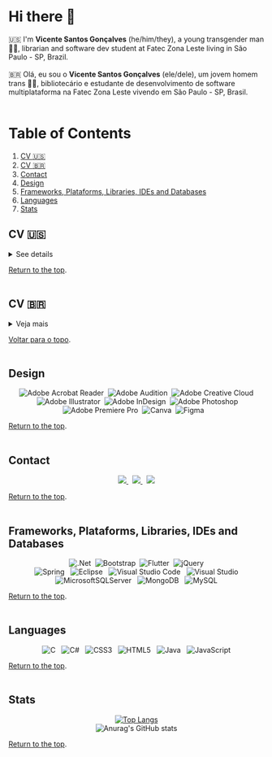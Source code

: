# Hi there 👋 <br>

:us: I'm **Vicente Santos Gonçalves** (he/him/they), a young transgender man 🏳️‍⚧️, librarian and software dev student at Fatec Zona Leste living in São Paulo - SP, Brazil.<br><br>
:brazil: Olá, eu sou o **Vicente Santos Gonçalves** (ele/dele), um jovem homem trans 🏳️‍⚧️, bibliotecário e estudante de desenvolvimento de software multiplataforma na Fatec Zona Leste vivendo em São Paulo - SP, Brasil. 
<br><br>

# Table of Contents <a id="index">
1. [CV :us:](#CVEngUS)
2. [CV :brazil:](#CVPtBR)
3. [Contact](#contact)
4. [Design](#design)
5. [Frameworks, Plataforms, Libraries, IDEs and Databases](#frameworks)
6. [Languages](#languages)
7. [Stats](#stats)

## CV :us: <a id="CVEngUS"></a><br>

<details>
    <summary>See details </summary>

### Experience<br>
**IT Support Intern**<br>
*Subprefeitura da Mooca, 08/2022 - Today*<br>
<br>

**Administrative Assistant**<br>
*FEBAB, 03/2019 - Today*
- Administrative organization, event organization, research, association, etc.
- Communication and social media management.
<br>

**Consultant**<br>
*Entre Estantes Consultoria, 01/2019 - Today*<br>
- Individual Microentrepreneur;
- Provision of services to companies, public-private education institutions to provide services and consultancy in document organization, cataloging and classification.
<br><br>

### Academic Knowlegment<br>
#### FATEC Zona Leste<br>
**Superior Technologist in Multiplatform Software Development, 2021 - 2023**<br>
- Intermediate Certification in Frontend Development;
- Microcertification in Basic Design Patterns;
- Class representative;
- Attending the 4th semester in the morning period.
<br><br>

#### Fundação Escola de Sociologia e Políticas de São Paulo<br>
**Library and Information Science, 2015 - 2017**<br>
- Bachelor of Library and Information Science;
- Class representative;
- Monitor "AACR2r" and "DDC/UDC/Cutter-Sanborn" (2016-2017);
- Communication coordinator of the Academic Center "Rubens Borba de Moraes" (2016).<br><br>

### Skills<br>
- Advanced knowledge in English, Basic in French, Spanish and Italian
- Knowledge of MS Office 365
- Knowledge in Design Tools (Adobe Creative Cloud)
- Knowledge in Figma for development of Wireframes and Mockups
- Knowledge of UML (Unified Modeling Language) in Visual Paradigm
- Development of ASP.Net, .Net/C# and Visual Basic applications in Visual Studio
- Development of Relational Databases on SQLServer and MySQL
- Java development in Eclipse and JPA in Spring Tools Suite
- Application development with HTML, CSS, JS and Bootstrap
- Programming through MVC Architecture (Model-View-Controller)<br><br>

### Other Experiences<br>
- Exchange to Paris - France in December 2013;
- Layout of the Brazilian edition of the "Toolkit Design Thinking for Libraries" in 2017;
- Volunteer Coordinator of Communication and Technology at Infoco na Biblio between 2018 and 2021;
    <br><br>

</details>

[Return to the top](#index). 
<br><br>

## CV :brazil: <a id="CVPtBR"></a><br>

<details>
    <summary>Veja mais</summary>

### Experiências<br>
**Estágio em Suporte de TI**<br>
*Subprefeitura da Mooca, 08/2022 - Atualmente*<br>
<br>

**Assistente Administrativo**<br>
*FEBAB, 03/2019 - Atualmente*
- Organização administrativa, organização de eventos, pesquisa, associação e etc.
- Gestão de comunicação e redes sociais.
<br>

**Consultor**<br>
*Entre Estantes Consultoria, 01/2019 - Atualmente*<br>
- MEI;
- Prestação de serviços para empresas, instituições de ensino público-privado para prestação de serviço e consultoria em organização documental, catalogação e classificação.
<br><br>

### Formação Acadêmica<br>
#### FATEC Zona Leste<br>
**Superior Tecnólogo em Desenvolvimento de Software Multiplataforma, 2021 - 2023**<br>
- Certificação Intermediária em Desenvolvimento Frontend; 
- Microcertificação em Design Patterns Básico;
- Representante de Turma;
- Cursando o 4º semestre no período Matutino.
<br><br>

#### Fundação Escola de Sociologia e Políticas de São Paulo<br>
**Library and Information Science, 2015 - 2017**<br>
- Bacharel em Biblioteconomia e Ciência da Informação; 
- Representante de Turma;
- Monitor de "Representação Descritiva I" e "Linguagens Documentárias Pré-Coordenadas" (2016-2017);
- Coodernador de comunicação do Centro Acadêmico "Rubens Borba de Moraes" (2016). <br><br>

### Habilidades<br>
- Conhecimento Avançado em Inglês, Básico em Francês, Espanhol e Italino;
- Conhecimento em MS Office 365;
- Conhecimento em Ferramentas de Design (Adobe Creative Cloud);
- Conhecimento no Figma para desenvolvimento de Wireframes e Mockups;
- Conhecimento de UML (Unified Modeling Language) no Visual Paradigm;
- Desenvolvimento de aplicações ASP.Net, .Net/C# e Visual Basic no Visual Studio;
- Desenvolvimento de Banco de Dados Relacionais no SQLServer e MySQL;
- Desenvolvimento em Java no Eclipse e JPA no Spring Tools Suit; 
- Desenvolvimento de aplicações com Bootstrap;
- Programação através da Arquitetura MVC (Model-View-Controller).<br><br>

### Outras Experiências<br>
- Intercâmbio para Paris - França em dezembro de 2013;
- Diagramação da edição brasileira do "Toolkit de Design Thinking para Bibliotecas" em 2017;
- Coordenador Voluntário de Comunicação e Tecnologia do Infoco na Biblio entre 2018 e 2021.
 <br>
</details>

[Voltar para o topo](#index).
<br><br>

## Design <a id="design"></a><br>

<div align="center">
    
![Adobe Acrobat Reader](https://img.shields.io/badge/Adobe%20Acrobat%20Reader-EC1C24.svg?style=for-the-badge&logo=Adobe%20Acrobat%20Reader&logoColor=white)
&nbsp;![Adobe Audition](https://img.shields.io/badge/Adobe%20Audition-9999FF.svg?style=for-the-badge&logo=Adobe%20Audition&logoColor=white)
&nbsp;![Adobe Creative Cloud](https://img.shields.io/badge/Adobe%20Creative%20Cloud-DA1F26.svg?style=for-the-badge&logo=Adobe%20Creative%20Cloud&logoColor=white)<br>
&nbsp;![Adobe Illustrator](https://img.shields.io/badge/adobe%20illustrator-%23FF9A00.svg?style=for-the-badge&logo=adobe%20illustrator&logoColor=white)
&nbsp;![Adobe InDesign](https://img.shields.io/badge/Adobe%20InDesign-49021F?style=for-the-badge&logo=adobeindesign&logoColor=white)
&nbsp;![Adobe Photoshop](https://img.shields.io/badge/adobe%20photoshop-%2331A8FF.svg?style=for-the-badge&logo=adobe%20photoshop&logoColor=white)<br>
&nbsp;![Adobe Premiere Pro](https://img.shields.io/badge/Adobe%20Premiere%20Pro-9999FF.svg?style=for-the-badge&logo=Adobe%20Premiere%20Pro&logoColor=white)
&nbsp;![Canva](https://img.shields.io/badge/Canva-%2300C4CC.svg?style=for-the-badge&logo=Canva&logoColor=white)
&nbsp;![Figma](https://img.shields.io/badge/figma-%23F24E1E.svg?style=for-the-badge&logo=figma&logoColor=white)
&nbsp;
&nbsp;

</div>

[Return to the top](#index). 
<br><br>

## Contact<a id="contact"></a><br>
<p align="center">
    <a href="mailto:vincesg96@outlook.com">
        <img src="https://img.shields.io/badge/Microsoft_Outlook-0078D4?style=for-the-badge&logo=microsoft-outlook&logoColor=white=mailto:vincesg96@outlook.com">
    </a>
    &nbsp;
    <a href="https://www.linkedin.com/in/vincesgoncalves/">
        <img src="https://img.shields.io/badge/linkedin-%230077B5.svg?&style=for-the-badge&logo=linkedin&logoColor=white&link=mailto:https://www.linkedin.com/in/vincesgoncalves/">
    </a>
    &nbsp;
    <a href="https://wa.me/5511974146121">
        <img src="https://img.shields.io/badge/WhatsApp-25D366?style=for-the-badge&logo=whatsapp&logoColor=white=mailto:https://wa.me/5511974146121">
    </a>
</p>

[Return to the top](#index). 
<br><br>

## Frameworks, Plataforms, Libraries, IDEs and Databases<a id="frameworks"></a><br>
<div align="center">

![.Net](https://img.shields.io/badge/.NET-5C2D91?style=for-the-badge&logo=.net&logoColor=white)
&nbsp;![Bootstrap](https://img.shields.io/badge/bootstrap-%23563D7C.svg?style=for-the-badge&logo=bootstrap&logoColor=white)
&nbsp;![Flutter](https://img.shields.io/badge/Flutter-%2302569B.svg?style=for-the-badge&logo=Flutter&logoColor=white)
&nbsp;![jQuery](https://img.shields.io/badge/jquery-%230769AD.svg?style=for-the-badge&logo=jquery&logoColor=white)<br>
![Spring](https://img.shields.io/badge/spring-%236DB33F.svg?style=for-the-badge&logo=spring&logoColor=white)
&nbsp; ![Eclipse](https://img.shields.io/badge/Eclipse-FE7A16.svg?style=for-the-badge&logo=Eclipse&logoColor=white)
&nbsp; ![Visual Studio Code](https://img.shields.io/badge/Visual%20Studio%20Code-0078d7.svg?style=for-the-badge&logo=visual-studio-code&logoColor=white)
&nbsp; ![Visual Studio](https://img.shields.io/badge/Visual%20Studio-5C2D91.svg?style=for-the-badge&logo=visual-studio&logoColor=white)<br>
![MicrosoftSQLServer](https://img.shields.io/badge/Microsoft%20SQL%20Sever-CC2927?style=for-the-badge&logo=microsoft%20sql%20server&logoColor=white)
&nbsp; ![MongoDB](https://img.shields.io/badge/MongoDB-%234ea94b.svg?style=for-the-badge&logo=mongodb&logoColor=white)
&nbsp; ![MySQL](https://img.shields.io/badge/mysql-%2300f.svg?style=for-the-badge&logo=mysql&logoColor=white)

</div>

[Return to the top](#index). 
<br><br>

## Languages <a id="languages"></a><br>

<div align="center">

![C](https://img.shields.io/badge/c-%2300599C.svg?style=for-the-badge&logo=c&logoColor=white)
&nbsp; ![C#](https://img.shields.io/badge/c%23-%23239120.svg?style=for-the-badge&logo=c-sharp&logoColor=white)
&nbsp; ![CSS3](https://img.shields.io/badge/css3-%231572B6.svg?style=for-the-badge&logo=css3&logoColor=white)
&nbsp; ![HTML5](https://img.shields.io/badge/html5-%23E34F26.svg?style=for-the-badge&logo=html5&logoColor=white)
&nbsp; 	![Java](https://img.shields.io/badge/java-%23ED8B00.svg?style=for-the-badge&logo=java&logoColor=white)
&nbsp; ![JavaScript](https://img.shields.io/badge/javascript-%23323330.svg?style=for-the-badge&logo=javascript&logoColor=%23F7DF1E)
<br>
</div>

[Return to the top](#index). 
<br><br>

## Stats<a id="stats"></a><br>

<div align="center">

[![Top Langs](https://github-readme-stats.vercel.app/api/top-langs/?username=vicentesantos&layout=compact&theme=radical)](https://github.com/anuraghazra/github-readme-stats)<br>
![Anurag's GitHub stats](https://github-readme-stats.vercel.app/api?username=vicentesantos&show_icons=true&theme=radical)<br>

</div>

[Return to the top](#index).
